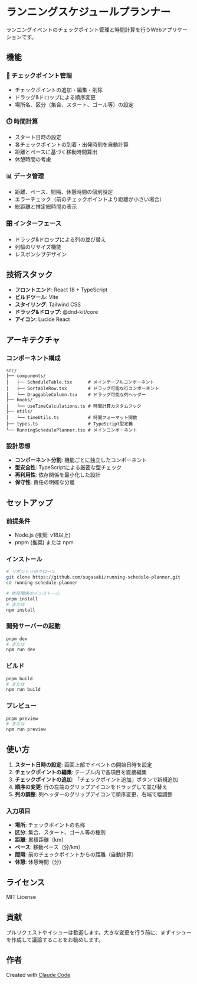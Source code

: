 # ランニングスケジュールプランナー

ランニングイベントのチェックポイント管理と時間計算を行うWebアプリケーションです。

## 機能

### 📍 チェックポイント管理
- チェックポイントの追加・編集・削除
- ドラッグ&ドロップによる順序変更
- 場所名、区分（集合、スタート、ゴール等）の設定

### ⏱️ 時間計算
- スタート日時の設定
- 各チェックポイントの到着・出発時刻を自動計算
- 距離とペースに基づく移動時間算出
- 休憩時間の考慮

### 📊 データ管理
- 距離、ペース、間隔、休憩時間の個別設定
- エラーチェック（前のチェックポイントより距離が小さい場合）
- 総距離と推定総時間の表示

### 🎛️ インターフェース
- ドラッグ&ドロップによる列の並び替え
- 列幅のリサイズ機能
- レスポンシブデザイン

## 技術スタック

- **フロントエンド**: React 18 + TypeScript
- **ビルドツール**: Vite
- **スタイリング**: Tailwind CSS
- **ドラッグ&ドロップ**: @dnd-kit/core
- **アイコン**: Lucide React

## アーキテクチャ

### コンポーネント構成
```
src/
├── components/
│   ├── ScheduleTable.tsx      # メインテーブルコンポーネント
│   ├── SortableRow.tsx        # ドラッグ可能な行コンポーネント
│   └── DraggableColumn.tsx    # ドラッグ可能な列ヘッダー
├── hooks/
│   └── useTimeCalculations.ts # 時間計算カスタムフック
├── utils/
│   └── timeUtils.ts           # 時間フォーマット関数
├── types.ts                   # TypeScript型定義
└── RunningSchedulePlanner.tsx # メインコンポーネント
```

### 設計思想
- **コンポーネント分割**: 機能ごとに独立したコンポーネント
- **型安全性**: TypeScriptによる厳密な型チェック
- **再利用性**: 依存関係を最小化した設計
- **保守性**: 責任の明確な分離

## セットアップ

### 前提条件
- Node.js (推奨: v18以上)
- pnpm (推奨) または npm

### インストール
```bash
# リポジトリのクローン
git clone https://github.com/sugasaki/running-schedule-planner.git
cd running-schedule-planner

# 依存関係のインストール
pnpm install
# または
npm install
```

### 開発サーバーの起動
```bash
pnpm dev
# または
npm run dev
```

### ビルド
```bash
pnpm build
# または
npm run build
```

### プレビュー
```bash
pnpm preview
# または
npm run preview
```

## 使い方

1. **スタート日時の設定**: 画面上部でイベントの開始日時を設定
2. **チェックポイントの編集**: テーブル内で各項目を直接編集
3. **チェックポイントの追加**: 「チェックポイント追加」ボタンで新規追加
4. **順序の変更**: 行の左端のグリップアイコンをドラッグして並び替え
5. **列の調整**: 列ヘッダーのグリップアイコンで順序変更、右端で幅調整

### 入力項目
- **場所**: チェックポイントの名称
- **区分**: 集合、スタート、ゴール等の種別
- **距離**: 累積距離（km）
- **ペース**: 移動ペース（分/km）
- **間隔**: 前のチェックポイントからの距離（自動計算）
- **休憩**: 休憩時間（分）

## ライセンス

MIT License

## 貢献

プルリクエストやイシューは歓迎します。大きな変更を行う前に、まずイシューを作成して議論することをお勧めします。

## 作者

Created with [Claude Code](https://claude.ai/code)